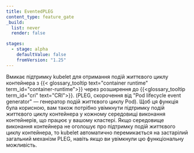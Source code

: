 ```yaml
---
title: EventedPLEG
content_type: feature_gate
_build:
  list: never
  render: false

stages:
  - stage: alpha
    defaultValue: false
    fromVersion: "1.25"
---
```

Вмикає підтримку kubelet для отримання подій життєвого циклу контейнера з {{< glossary_tooltip text="container runtime" term_id="container-runtime">}} через розширення до {{<glossary_tooltip term_id="cri" text="CRI">}}. (PLEG, скорочення від "Pod lifecycle event generator" — генератор подій життєвого циклу Pod). Щоб ця функція була корисною, вам також потрібно увімкнути підтримку подій життєвого циклу контейнера у кожному середовищі виконання контейнерів, що працює у вашому кластері. Якщо середовище виконання контейнера не оголошує про підтримку подій життєвого циклу контейнера, то kubelet автоматично перемикається на застарілий загальний механізм PLEG, навіть якщо ви увімкнули цю функціональну можливість.

